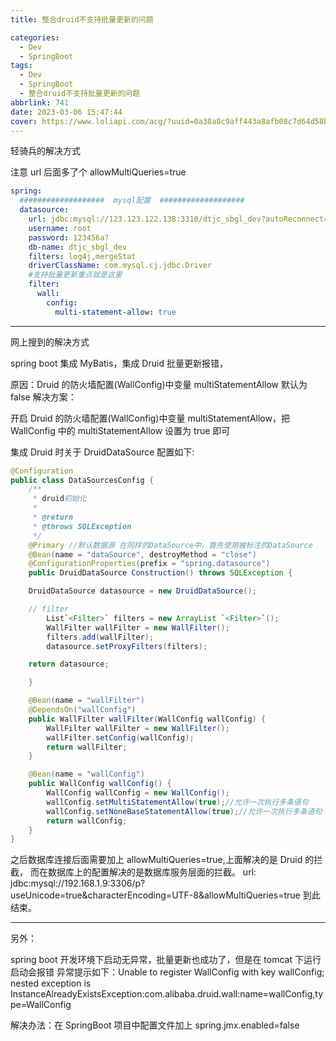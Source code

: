 ```yaml
---
title: 整合druid不支持批量更新的问题

categories:
  - Dev
  - SpringBoot
tags:
  - Dev
  - SpringBoot
  - 整合druid不支持批量更新的问题
abbrlink: 741
date: 2023-03-06 15:47:44
cover: https://www.loliapi.com/acg/?uuid=0a38a8c9aff443a8afb08c7d64d58b16
---
```


轻骑兵的解决方式

注意 url 后面多了个 allowMultiQueries=true

```yml
spring:
  ###################  mysql配置  ###################
  datasource:
    url: jdbc:mysql://123.123.122.138:3310/dtjc_sbgl_dev?autoReconnect=true&rewriteBatchedStatements=true&useUnicode=true&characterEncoding=utf8&zeroDateTimeBehavior=convertToNull&useSSL=false&serverTimezone=GMT%2b8&allowMultiQueries=true
    username: root
    password: 123456a?
    db-name: dtjc_sbgl_dev
    filters: log4j,mergeStat
    driverClassName: com.mysql.cj.jdbc.Driver
    #支持批量更新重点就是这里
    filter:
      wall:
        config:
          multi-statement-allow: true
```

---

网上搜到的解决方式

spring boot 集成 MyBatis，集成 Druid 批量更新报错，

原因：Druid 的防火墙配置(WallConfig)中变量 multiStatementAllow 默认为 false 解决方案：

开启 Druid 的防火墙配置(WallConfig)中变量 multiStatementAllow，把 WallConfig 中的 multiStatementAllow 设置为 true 即可

集成 Druid 时关于 DruidDataSource 配置如下:

```java
@Configuration
public class DataSourcesConfig {
	/**
	 * druid初始化
	 *
	 * @return
	 * @throws SQLException
	 */
	@Primary //默认数据源 在同样的DataSource中，首先使用被标注的DataSource
	@Bean(name = "dataSource", destroyMethod = "close")
	@ConfigurationProperties(prefix = "spring.datasource")
	public DruidDataSource Construction() throws SQLException {

	DruidDataSource datasource = new DruidDataSource();

	// filter
	    List`<Filter>` filters = new ArrayList `<Filter>`();
	    WallFilter wallFilter = new WallFilter();
	    filters.add(wallFilter);
	    datasource.setProxyFilters(filters);

	return datasource;

	}

	@Bean(name = "wallFilter")
	@DependsOn("wallConfig")
	public WallFilter wallFilter(WallConfig wallConfig) {
	    WallFilter wallFilter = new WallFilter();
	    wallFilter.setConfig(wallConfig);
	    return wallFilter;
	}

	@Bean(name = "wallConfig")
	public WallConfig wallConfig() {
	    WallConfig wallConfig = new WallConfig();
	    wallConfig.setMultiStatementAllow(true);//允许一次执行多条语句
	    wallConfig.setNoneBaseStatementAllow(true);//允许一次执行多条语句
	    return wallConfig;
	}
}
```

之后数据库连接后面需要加上 allowMultiQueries=true,上面解决的是 Druid 的拦截， 而在数据库上的配置解决的是数据库服务层面的拦截。 url: jdbc:mysql://192.168.1.9:3306/p?useUnicode=true&characterEncoding=UTF-8&allowMultiQueries=true 到此结束。

---

另外：

spring boot 开发环境下启动无异常，批量更新也成功了，但是在 tomcat 下运行启动会报错
异常提示如下：Unable to register WallConfig with key wallConfig; nested exception is InstanceAlreadyExistsException:com.alibaba.druid.wall:name=wallConfig,type=WallConfig

解决办法：在 SpringBoot 项目中配置文件加上 spring.jmx.enabled=false